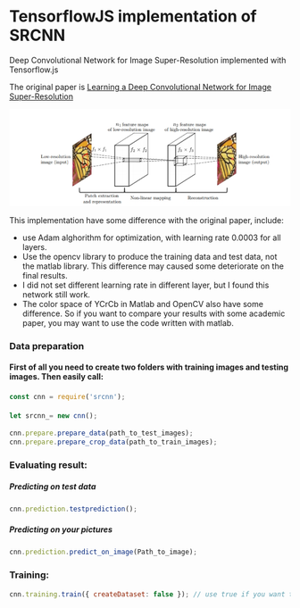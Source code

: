 # TensorflowJS implementation of SRCNN
Deep Convolutional Network for Image Super-Resolution implemented with Tensorflow.js

The original paper is [Learning a Deep Convolutional Network for Image Super-Resolution](https://arxiv.org/abs/1501.00092)
<p align="center">
  <img src="https://github.com/BadMachine/SRCNN-tfjs/blob/master/additional/arch.jpg" width="800"/>
</p>

This implementation have some difference with the original paper, include:

* use Adam alghorithm for optimization, with learning rate 0.0003 for all layers.
* Use the opencv library to produce the training data and test data, not the matlab library. This difference may caused some deteriorate on the final results.
* I did not set different learning rate in different layer, but I found this network still work.
* The color space of YCrCb in Matlab and OpenCV also have some difference. So if you want to compare your results with some academic paper, you may want to use the code written with matlab.



### Data preparation
#### First of all you need to create two folders with training images and testing images. Then easily call:
```js
const cnn = require('srcnn');

let srcnn_= new cnn();
```
```js
cnn.prepare.prepare_data(path_to_test_images);
cnn.prepare.prepare_crop_data(path_to_train_images);

```



### Evaluating result:

##### Predicting on test data

```js
cnn.prediction.testprediction();
```

##### Predicting on your pictures
```js
cnn.prediction.predict_on_image(Path_to_image);
```
### Training:
```js
cnn.training.train({ createDataset: false }); // use true if you want to create or refresh dataset
```
